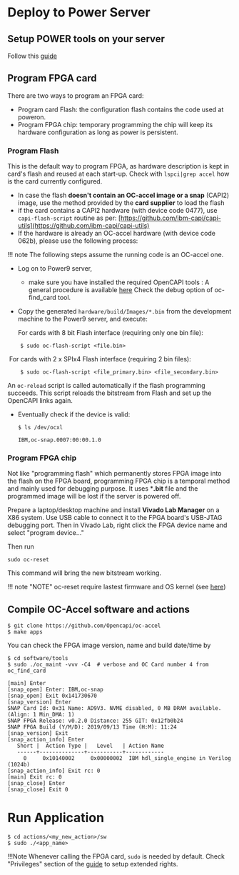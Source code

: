 # Deploy to Power Server

## Setup POWER tools on your server

Follow this [guide](../../apps_notes/setup_power_tools/)

## Program FPGA card

There are two ways to program an FPGA card:

* Program card Flash: the configuration flash contains the code used at poweron.
* Program FPGA chip: temporary programming the chip will keep its hardware configuration as long as power is persistent.

### Program Flash

This is the default way to program FPGA, as hardware description is kept in card's flash and reused at each start-up.
Check with `lspci|grep accel` how is the card currently configured.

- In case the flash **doesn't contain an OC-accel image or a snap** (CAPI2) image, use the method provided by the **card supplier** to load the flash
- if the card contains a CAPI2 hardware (with device code 0477), use `capi-flash-script` routine as per:  [https://github.com/ibm-capi/capi-utils](https://github.com/ibm-capi/capi-utils)
- If the hardware is already an OC-accel hardware (with device code 062b), please use the following process:

!!! note
    The following steps assume the running code is an OC-accel one.

* Log on to Power9 server, 

  * make sure you have installed the required OpenCAPI tools : 
  	A general procedure is available [here](../../apps_notes/setup_power_tools/)
  	Check the debug option of oc-find_card tool.

* Copy the generated `hardware/build/Images/*.bin` from the development machine to the Power9 server, and execute: 

  For cards with 8 bit Flash interface (requiring only one bin file):

```
	$ sudo oc-flash-script <file.bin> 
```

​		For cards with 2 x SPIx4 Flash interface (requiring 2 bin files):

```
	$ sudo oc-flash-script <file_primary.bin> <file_secondary.bin>
```

An `oc-reload` script is called automatically if the flash programming succeeds. This script reloads the bitstream from Flash and set up the OpenCAPI links again. 

* Eventually check if the device is valid: 

    `$ ls /dev/ocxl`
    
    `IBM,oc-snap.0007:00:00.1.0`


### Program FPGA chip

Not like "programming flash" which permanently stores FPGA image into the flash on the FPGA board, programming FPGA chip is a temporal method and mainly used for debugging purpose. It uses ***.bit** file and the programmed image will be lost if the server is powered off. 

Prepare a laptop/desktop machine and install **Vivado Lab Manager** on a X86 system. Use USB cable to connect it to the FPGA board's USB-JTAG debugging port. Then in Vivado Lab, right click the FPGA device name and select "program device..."


Then run 
```
sudo oc-reset
```

This command will bring the new bitstream working.

!!! note "NOTE"
    oc-reset require lastest firmware and OS kernel (see [here](./../../system_firmware_setup/))




## Compile OC-Accel software and actions

```
$ git clone https://github.com/Opencapi/oc-accel
$ make apps
```

You can check the FPGA image version, name and build date/time by 

```
$ cd software/tools
$ sudo ./oc_maint -vvv -C4  # verbose and OC Card number 4 from oc_find_card
```

```
[main] Enter
[snap_open] Enter: IBM,oc-snap
[snap_open] Exit 0x141730670
[snap_version] Enter
SNAP Card Id: 0x31 Name: AD9V3. NVME disabled, 0 MB DRAM available. (Align: 1 Min_DMA: 1)
SNAP FPGA Release: v0.2.0 Distance: 255 GIT: 0x12fb0b24
SNAP FPGA Build (Y/M/D): 2019/09/13 Time (H:M): 11:24
[snap_version] Exit
[snap_action_info] Enter
   Short |  Action Type |   Level   | Action Name
   ------+--------------+-----------+------------
     0     0x10140002     0x00000002  IBM hdl_single_engine in Verilog (1024b)
[snap_action_info] Exit rc: 0
[main] Exit rc: 0
[snap_close] Enter
[snap_close] Exit 0
```

# Run Application

```
$ cd actions/<my_new_action>/sw
$ sudo ./<app_name>
```

!!!Note
    Whenever calling the FPGA card, `sudo` is needed by default. Check "Privileges" section of the [guide](../../apps_notes/setup_power_tools/) to setup extended rights.

